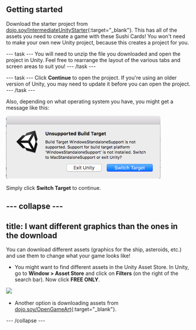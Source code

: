 ## Getting started

Download the starter project from [dojo.soy/IntermediateUnityStarter](http://dojo.soy/IntermediateUnityStarter){:target="_blank"}. This has all of the assets you need to create a game with these Sushi Cards! You won't need to make your own new Unity project, because this creates a project for you.

--- task ---
You will need to unzip the file you downloaded and open the project in Unity. Feel free to rearrange the layout of the various tabs and screen areas to suit you! 
--- /task ---

--- task ---
Click **Continue** to open the project. If you're using an older version of Unity, you may need to update it before you can open the project.
--- /task ---

Also, depending on what operating system you have, you might get a message like this:

![Popup message about the build target](images/step2_TargetMessage.png)

Simply click **Switch Target** to continue.

--- collapse ---
---
title: I want different graphics than the ones in the download
---

You can download different assets (graphics for the ship, asteroids, etc.) and use them to change what your game looks like!

- You might want to find different assets in the Unity Asset Store. In Unity, go to **Window > Asset Store** and click on **Filters** (on the right of the search bar). Now click **FREE ONLY**. 

![](images/imagestoreClickFree.PNG)

- Another option is downloading assets from [dojo.soy/OpenGameArt](http://dojo.soy/OpenGameArt){:target="_blank"}.

--- /collapse ---
